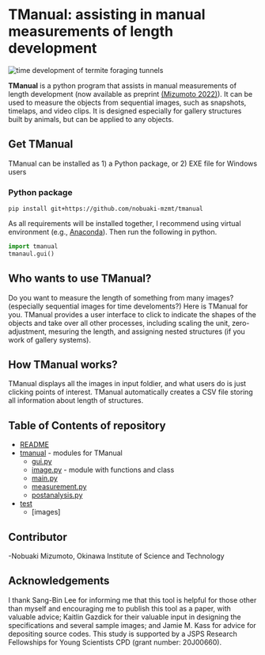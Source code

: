 # TManual: assisting in manual measurements of length development
![time development of termite foraging tunnels](images/development_eg.png)

**TManual** is a python program that assists in manual measurements of length development (now available as preprint [(Mizumoto 2022)](https://doi.org/XXXXXXXXXX)). It can be used to measure the objects from sequential images, such as snapshots, timelaps, and video clips. It is designed especially for gallery structures built by animals, but can be applied to any objects. 

## Get TManual
TManual can be installed as 1) a Python package, or 2) EXE file for Windows users

### Python package
```
pip install git+https://github.com/nobuaki-mzmt/tmanual
```
As all requirements will be installed together, I recommend using virtual environment (e.g., [Anaconda](https://www.anaconda.com/)).
Then run the following in python.
```python
import tmanual
tmanaul.gui()
```



## Who wants to use TManual?
Do you want to measure the length of something from many images? (especially sequential images for time develoments?) Here is TManual for you. TManual provides a user interface to click to indicate the shapes of the objects and take over all other processes, including scaling the unit, zero-adjustment, mesuring the length, and assigning nested structures (if you work of gallery systems).

## How TManual works?
TManual displays all the images in input foldier, and what users do is just clicking points of interest. TManual automatically creates a CSV file storing all information about length of structures.

## Table of Contents of repository
* [README](./README.md)
* [tmanual](./tmanual) - modules for TManual
  * [gui.py](./tmanual/gui.py)
  * [image.py](./tmanual/image.py) - module with functions and class
  * [main.py](./tmanual/main.py)
  * [measurement.py](./tmanual/measurement.py)
  * [postanalysis.py](./tmanual/postanalysis.py)
* [test](./test) 
  * [images]

## Contributor
-Nobuaki Mizumoto, Okinawa Institute of Science and Technology

## Acknowledgements
I thank Sang-Bin Lee for informing me that this tool is helpful for those other than myself and encouraging me to publish this tool as a paper, with valuable advice; Kaitlin Gazdick for their valuable input in designing the specifications and several sample images; and Jamie M. Kass for advice for depositing source codes. This study is supported by a JSPS Research Fellowships for Young Scientists CPD (grant number: 20J00660).